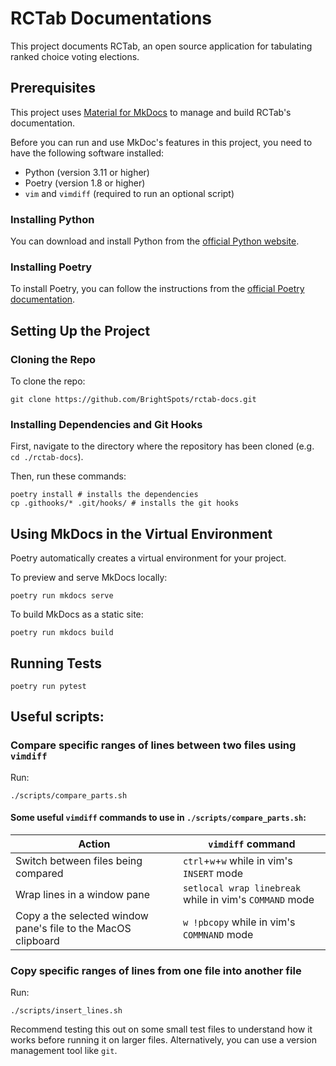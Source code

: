 # RCTab Documentations

This project documents RCTab, an open source application for tabulating ranked choice voting elections.

## Prerequisites

This project uses [Material for MkDocs](https://squidfunk.github.io/mkdocs-material/) to manage and build RCTab's
documentation.

Before you can run and use MkDoc's features in this project, you need to have the following software installed:

- Python (version 3.11 or higher)
- Poetry (version 1.8 or higher)
- `vim` and `vimdiff` (required to run an optional script)

### Installing Python

You can download and install Python from the [official Python website](https://www.python.org/downloads/).

### Installing Poetry

To install Poetry, you can follow the instructions from the
[official Poetry documentation](https://python-poetry.org/docs/#installation).


## Setting Up the Project

### Cloning the Repo

To clone the repo:
```shell
git clone https://github.com/BrightSpots/rctab-docs.git
```

### Installing Dependencies and Git Hooks

First, navigate to the directory where the repository has been cloned (e.g. `cd ./rctab-docs`).

Then, run these commands:
```shell
poetry install # installs the dependencies
cp .githooks/* .git/hooks/ # installs the git hooks
```

## Using MkDocs in the Virtual Environment

Poetry automatically creates a virtual environment for your project.

To preview and serve MkDocs locally:
```shell
poetry run mkdocs serve
```

To build MkDocs as a static site:
```shell
poetry run mkdocs build
```

## Running Tests

```shell
poetry run pytest
```

## Useful scripts:

### Compare specific ranges of lines between two files using `vimdiff`

Run:
```shell
./scripts/compare_parts.sh
```
#### Some useful `vimdiff` commands to use in `./scripts/compare_parts.sh`:

| Action                                                        | `vimdiff` command                                       |
|---------------------------------------------------------------|---------------------------------------------------------|
| Switch between files being compared                           | `ctrl`+`w`+`w` while in vim's `INSERT` mode             |
| Wrap lines in a window pane                                   | `setlocal wrap linebreak` while in vim's `COMMAND` mode |
| Copy a the selected window pane's file to the MacOS clipboard | `w !pbcopy` while in vim's `COMMNAND` mode              |

### Copy specific ranges of lines from one file into another file

Run:
```shell
./scripts/insert_lines.sh
```

Recommend testing this out on some small test files to understand how it works before running it on larger files. Alternatively, you can use a version management  tool like `git`.
